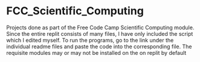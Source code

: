 # FCC_Scientific_Computing
Projects done as part of the Free Code Camp Scientific Computing module.
Since the entire replit consists of many files, I have only included the script which I edited myself. To run the programs, go to the link under the individual readme files and paste the code into the corresponding file. The requisite modules may or may not be installed on the on replit by default
